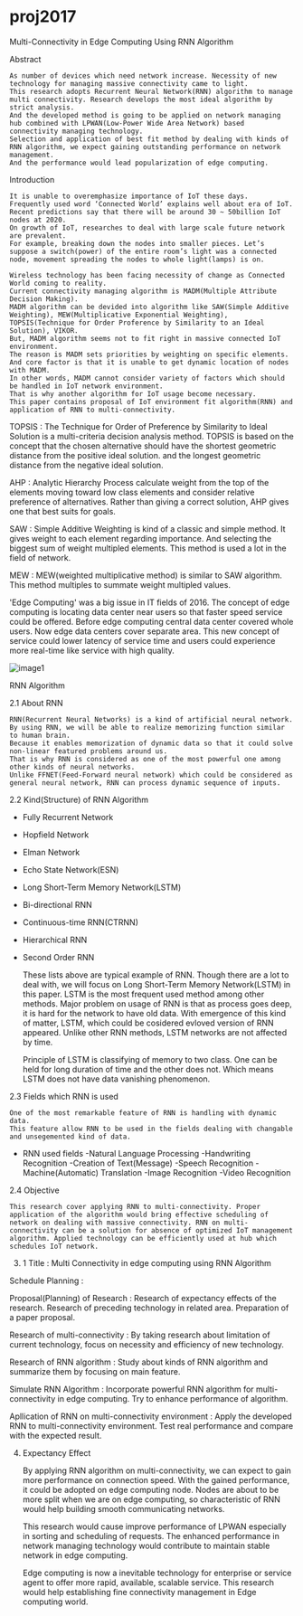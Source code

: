 # proj2017
Multi-Connectivity in Edge Computing Using RNN Algorithm

Abstract

	As number of devices which need network increase. Necessity of new technology for managing massive connectivity came to light.
	This research adopts Recurrent Neural Network(RNN) algorithm to manage multi connectivity. Research develops the most ideal algorithm by strict analysis.
	And the developed method is going to be applied on network managing hub combined with LPWAN(Low-Power Wide Area Network) based connectivity managing technology.
	Selection and application of best fit method by dealing with kinds of RNN algorithm, we expect gaining outstanding performance on network management.
	And the performance would lead popularization of edge computing.

Introduction

	It is unable to overemphasize importance of IoT these days.
	Frequently used word ‘Connected World’ explains well about era of IoT. Recent predictions say that there will be around 30 ~ 50billion IoT nodes at 2020.
	On growth of IoT, researches to deal with large scale future network are prevalent.
	For example, breaking down the nodes into smaller pieces. Let’s suppose a switch(power) of the entire room’s light was a connected node, movement spreading the nodes to whole light(lamps) is on.

	Wireless technology has been facing necessity of change as Connected World coming to reality. 
	Current connectivity managing algorithm is MADM(Multiple Attribute Decision Making). 
	MADM algorithm can be devided into algorithm like SAW(Simple Additive Weighting), MEW(Multiplicative Exponential Weighting), TOPSIS(Technique for Order Proference by Similarity to an Ideal Solution), VIKOR. 
	But, MADM algorithm seems not to fit right in massive connected IoT environment. 
	The reason is MADM sets priorities by weighting on specific elements. 
	And core factor is that it is unable to get dynamic location of nodes with MADM. 
	In other words, MADM cannot consider variety of factors which should be handled in IoT network environment. 
	That is why another algorithm for IoT usage become necessary. 
	This paper contains proposal of IoT environment fit algorithm(RNN) and application of RNN to multi-connectivity.

TOPSIS : The Technique for Order of Preference by Similarity to Ideal Solution is a multi-criteria decision analysis method. TOPSIS is based on the concept that the chosen alternative should have the shortest geometric distance from the positive ideal solution. and the longest geometric distance from the negative ideal solution.

AHP : Analytic Hierarchy Process calculate weight from the top of the elements moving toward low class elements and consider relative preference of alternatives. Rather than giving a correct solution, AHP gives one that best suits for goals.

SAW : Simple Additive Weighting is kind of a classic and simple method. It gives weight to each element regarding importance. And selecting the biggest sum of weight multipled elements. This method is used a lot in the field of network.

MEW : MEW(weighted multiplicative method) is similar to SAW algorithm. This method multiples to summate weight multipled values.

 'Edge Computing' was a big issue in IT fields of 2016. The concept of edge computing is locating data center near users so that faster speed service could be offered. Before edge computing central data center covered whole users. Now edge data centers cover separate area. This new concept of service could lower latency of service time and users could experience more real-time like service with high quality.

![image1](https://user-images.githubusercontent.com/8980813/27447872-a25a0640-57bd-11e7-97ef-9ef804d8f2c4.JPG)

RNN Algorithm

2.1 About RNN

	RNN(Recurrent Neural Networks) is a kind of artificial neural network.
	By using RNN, we will be able to realize memorizing function similar to human brain.
	Because it enables memorization of dynamic data so that it could solve non-linear featured problems around us. 
	That is why RNN is considered as one of the most powerful one among other kinds of neural networks.
	Unlike FFNET(Feed-Forward neural network) which could be considered as general neural network, RNN can process dynamic sequence of inputs. 


2.2 Kind(Structure) of RNN Algorithm
- Fully Recurrent Network
- Hopfield Network
- Elman Network
- Echo State Network(ESN)
- Long Short-Term Memory Network(LSTM)
- Bi-directional RNN
- Continuous-time RNN(CTRNN)
- Hierarchical RNN
- Second Order RNN

	These lists above are typical example of RNN. Though there are a lot to deal with, we will focus on Long Short-Term Memory Network(LSTM) in this paper. LSTM is the most frequent used method among other methods. Major problem on usage of RNN is that as process goes deep, it is hard for the network to have old data. With emergence of this kind of matter, LSTM, which could be cosidered evloved version of RNN appeared. Unlike other RNN methods, LSTM networks are not affected by time.

	Principle of LSTM is classifying of memory to two class. One can be held for long duration of time and the other does not. Which means LSTM does not have data vanishing phenomenon. 

2.3 Fields which RNN is used

	One of the most remarkable feature of RNN is handling with dynamic data. 
	This feature allow RNN to be used in the fields dealing with changable and unsegemented kind of data.

* RNN used fields
-Natural Language Processing
	-Handwriting Recognition
	-Creation of Text(Message)
	-Speech Recognition
	-Machine(Automatic) Translation
-Image Recognition
-Video Recognition

2.4  Objective

	This research cover applying RNN to multi-connectivity. Proper application of the algorithm would bring effective scheduling of network on dealing with massive connectivity. RNN on multi-connectivity can be a solution for absence of optimized IoT management algorithm. Applied technology can be efficiently used at hub which schedules IoT network. 


3. 1 
Title : Multi Connectivity in edge computing using RNN Algorithm

Schedule Planning :

Proposal(Planning) of Research
: Research of expectancy effects of the research. Research of preceding technology in related area. Preparation of a paper proposal.

Research of multi-connectivity
: By taking research about limitation of current technology, focus on necessity and efficiency of new technology.

Research of RNN algorithm
: Study about kinds of RNN algorithm and summarize them by focusing on main feature.

Simulate RNN Algorithm
: Incorporate powerful RNN algorithm for multi-connectivity in edge computing. Try to enhance performance of algorithm.

Apllication of RNN on multi-connectivity environment
: Apply the developed RNN to multi-connectivity environment. Test real performance and compare with the expected result. 


4. Expectancy Effect

	By applying RNN algorithm on multi-connectivity, we can expect to gain more performance on connection speed. With the gained performance, it could be adopted on edge computing node. Nodes are about to be more split when we are on edge computing, so characteristic of RNN would help building smooth communicating networks.

	This research would cause improve performance of LPWAN especially in sorting and scheduling of requests. The enhanced performance in network managing technology would contribute to maintain stable network in edge computing.

	Edge computing is now a inevitable technology for enterprise or service agent to offer more rapid, available, scalable service. This research would help establishing fine connectivity management in Edge computing world.
